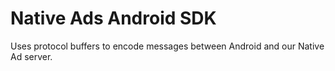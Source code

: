 # Native Ads Android SDK

Uses protocol buffers to encode messages between Android and our Native Ad server.
